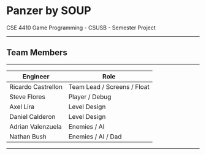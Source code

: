 # Panzer by SOUP
CSE 4410 Game Programming - CSUSB - Semester Project

---
## Team Members
---
| Engineer | Role |
| --- | --- |
| Ricardo Castrellon | Team Lead / Screens / Float |
| Steve Flores | Player / Debug |
| Axel Lira | Level Design |
| Daniel Calderon | Level Design |
| Adrian Valenzuela | Enemies / AI |
| Nathan Bush | Enemies / AI / Dad |
---

